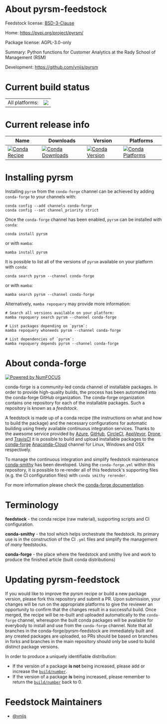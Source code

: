 About pyrsm-feedstock
=====================

Feedstock license: [BSD-3-Clause](https://github.com/conda-forge/pyrsm-feedstock/blob/main/LICENSE.txt)

Home: https://pypi.org/project/pyrsm/

Package license: AGPL-3.0-only

Summary: Python functions for Customer Analytics at the Rady School of Management (RSM)

Development: https://github.com/vnijs/pyrsm

Current build status
====================


<table><tr><td>All platforms:</td>
    <td>
      <a href="https://dev.azure.com/conda-forge/feedstock-builds/_build/latest?definitionId=15716&branchName=main">
        <img src="https://dev.azure.com/conda-forge/feedstock-builds/_apis/build/status/pyrsm-feedstock?branchName=main">
      </a>
    </td>
  </tr>
</table>

Current release info
====================

| Name | Downloads | Version | Platforms |
| --- | --- | --- | --- |
| [![Conda Recipe](https://img.shields.io/badge/recipe-pyrsm-green.svg)](https://anaconda.org/conda-forge/pyrsm) | [![Conda Downloads](https://img.shields.io/conda/dn/conda-forge/pyrsm.svg)](https://anaconda.org/conda-forge/pyrsm) | [![Conda Version](https://img.shields.io/conda/vn/conda-forge/pyrsm.svg)](https://anaconda.org/conda-forge/pyrsm) | [![Conda Platforms](https://img.shields.io/conda/pn/conda-forge/pyrsm.svg)](https://anaconda.org/conda-forge/pyrsm) |

Installing pyrsm
================

Installing `pyrsm` from the `conda-forge` channel can be achieved by adding `conda-forge` to your channels with:

```
conda config --add channels conda-forge
conda config --set channel_priority strict
```

Once the `conda-forge` channel has been enabled, `pyrsm` can be installed with `conda`:

```
conda install pyrsm
```

or with `mamba`:

```
mamba install pyrsm
```

It is possible to list all of the versions of `pyrsm` available on your platform with `conda`:

```
conda search pyrsm --channel conda-forge
```

or with `mamba`:

```
mamba search pyrsm --channel conda-forge
```

Alternatively, `mamba repoquery` may provide more information:

```
# Search all versions available on your platform:
mamba repoquery search pyrsm --channel conda-forge

# List packages depending on `pyrsm`:
mamba repoquery whoneeds pyrsm --channel conda-forge

# List dependencies of `pyrsm`:
mamba repoquery depends pyrsm --channel conda-forge
```


About conda-forge
=================

[![Powered by
NumFOCUS](https://img.shields.io/badge/powered%20by-NumFOCUS-orange.svg?style=flat&colorA=E1523D&colorB=007D8A)](https://numfocus.org)

conda-forge is a community-led conda channel of installable packages.
In order to provide high-quality builds, the process has been automated into the
conda-forge GitHub organization. The conda-forge organization contains one repository
for each of the installable packages. Such a repository is known as a *feedstock*.

A feedstock is made up of a conda recipe (the instructions on what and how to build
the package) and the necessary configurations for automatic building using freely
available continuous integration services. Thanks to the awesome service provided by
[Azure](https://azure.microsoft.com/en-us/services/devops/), [GitHub](https://github.com/),
[CircleCI](https://circleci.com/), [AppVeyor](https://www.appveyor.com/),
[Drone](https://cloud.drone.io/welcome), and [TravisCI](https://travis-ci.com/)
it is possible to build and upload installable packages to the
[conda-forge](https://anaconda.org/conda-forge) [Anaconda-Cloud](https://anaconda.org/)
channel for Linux, Windows and OSX respectively.

To manage the continuous integration and simplify feedstock maintenance
[conda-smithy](https://github.com/conda-forge/conda-smithy) has been developed.
Using the ``conda-forge.yml`` within this repository, it is possible to re-render all of
this feedstock's supporting files (e.g. the CI configuration files) with ``conda smithy rerender``.

For more information please check the [conda-forge documentation](https://conda-forge.org/docs/).

Terminology
===========

**feedstock** - the conda recipe (raw material), supporting scripts and CI configuration.

**conda-smithy** - the tool which helps orchestrate the feedstock.
                   Its primary use is in the construction of the CI ``.yml`` files
                   and simplify the management of *many* feedstocks.

**conda-forge** - the place where the feedstock and smithy live and work to
                  produce the finished article (built conda distributions)


Updating pyrsm-feedstock
========================

If you would like to improve the pyrsm recipe or build a new
package version, please fork this repository and submit a PR. Upon submission,
your changes will be run on the appropriate platforms to give the reviewer an
opportunity to confirm that the changes result in a successful build. Once
merged, the recipe will be re-built and uploaded automatically to the
`conda-forge` channel, whereupon the built conda packages will be available for
everybody to install and use from the `conda-forge` channel.
Note that all branches in the conda-forge/pyrsm-feedstock are
immediately built and any created packages are uploaded, so PRs should be based
on branches in forks and branches in the main repository should only be used to
build distinct package versions.

In order to produce a uniquely identifiable distribution:
 * If the version of a package **is not** being increased, please add or increase
   the [``build/number``](https://docs.conda.io/projects/conda-build/en/latest/resources/define-metadata.html#build-number-and-string).
 * If the version of a package **is** being increased, please remember to return
   the [``build/number``](https://docs.conda.io/projects/conda-build/en/latest/resources/define-metadata.html#build-number-and-string)
   back to 0.

Feedstock Maintainers
=====================

* [@vnijs](https://github.com/vnijs/)

